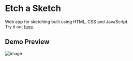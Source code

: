 # Etch a Sketch
Web app for sketching built using HTML, CSS and JavaScript. <br>
Try it out [here](https://michaelwsd.github.io/esketch/).
## Demo Preview
![image](https://github.com/user-attachments/assets/ec98232c-9e2e-4ac7-9620-2c1c2592ecfe)




